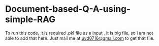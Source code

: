 # Document-based-Q-A-using-simple-RAG

To run this code, It is required .pkl file as a input , it is big file, so i am not able to add that here. Just mail me at uvd0716@gmail.com to get that file.
